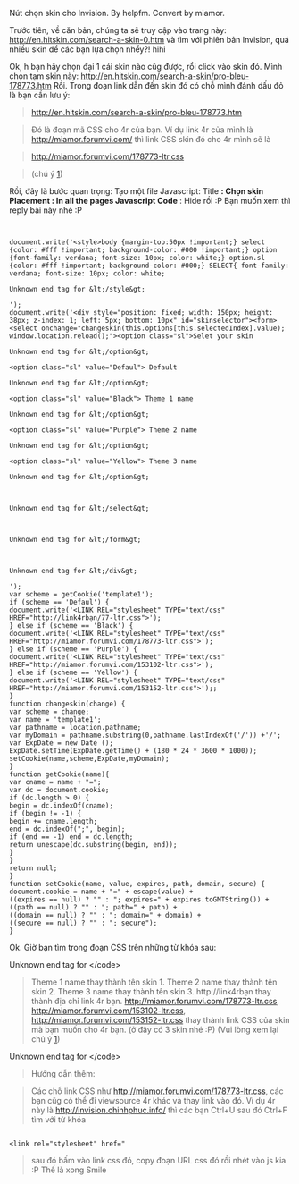 Nút chọn skin cho Invision.
By helpfm.
Convert by miamor.

Trước tiên, về căn bản, chúng ta sẽ truy cập vào trang này: http://en.hitskin.com/search-a-skin-0.htm và tìm với phiên bản Invision, quá nhiều skin để các bạn lựa chọn nhểy?! hihi

Ok, h bạn hãy chọn đại 1 cái skin nào cũg được, rồi click vào skin đó.
Mình chọn tạm skin này: http://en.hitskin.com/search-a-skin/pro-bleu-178773.htm
Rồi. Trong đoạn link dẫn đến skin đó có chỗ mình đánh dấu đỏ là bạn cần lưu ý:

> http://en.hitskin.com/search-a-skin/pro-bleu-178773.htm

> Đó là đoạn mã CSS cho 4r của bạn. Ví dụ link 4r của mình là http://miamor.forumvi.com/ thì link CSS skin đó cho 4r mình sẽ là

> http://miamor.forumvi.com/178773-ltr.css

> (chú ý [1](1.md))



Rồi, đây là bước quan trọng: Tạo một file Javascript:
Title **: Chọn skin
Placement : In all the pages
Javascript Code** : Hide rồi :P Bạn muốn xem thì reply bài này nhé :P

```


document.write('<style>body {margin-top:50px !important;} select {color: #fff !important; background-color: #000 !important;} option {font-family: verdana; font-size: 10px; color: white;} option.sl {color: #fff !important; background-color: #000;} SELECT{ font-family: verdana; font-size: 10px; color: white; 

Unknown end tag for &lt;/style&gt;

');
document.write('<div style="position: fixed; width: 150px; height: 38px; z-index: 1; left: 5px; bottom: 10px" id="skinselector"><form><select onchange="changeskin(this.options[this.selectedIndex].value); window.location.reload();"><option class="sl">Selet your skin

Unknown end tag for &lt;/option&gt;

<option class="sl" value="Defaul"> Default 

Unknown end tag for &lt;/option&gt;

<option class="sl" value="Black"> Theme 1 name

Unknown end tag for &lt;/option&gt;

<option class="sl" value="Purple"> Theme 2 name

Unknown end tag for &lt;/option&gt;

<option class="sl" value="Yellow"> Theme 3 name

Unknown end tag for &lt;/option&gt;



Unknown end tag for &lt;/select&gt;



Unknown end tag for &lt;/form&gt;



Unknown end tag for &lt;/div&gt;

');
var scheme = getCookie('template1');
if (scheme == 'Defaul') {
document.write('<LINK REL="stylesheet" TYPE="text/css" HREF="http://link4rbạn/77-ltr.css">');
} else if (scheme == 'Black') {
document.write('<LINK REL="stylesheet" TYPE="text/css" HREF="http://miamor.forumvi.com/178773-ltr.css">');
} else if (scheme == 'Purple') {
document.write('<LINK REL="stylesheet" TYPE="text/css" HREF="http://miamor.forumvi.com/153102-ltr.css">');
} else if (scheme == 'Yellow') {
document.write('<LINK REL="stylesheet" TYPE="text/css" HREF="http://miamor.forumvi.com/153152-ltr.css">');;
}
function changeskin(change) {
var scheme = change;
var name = 'template1';
var pathname = location.pathname;
var myDomain = pathname.substring(0,pathname.lastIndexOf('/')) +'/';
var ExpDate = new Date ();
ExpDate.setTime(ExpDate.getTime() + (180 * 24 * 3600 * 1000));
setCookie(name,scheme,ExpDate,myDomain);
}
function getCookie(name){
var cname = name + "=";
var dc = document.cookie;
if (dc.length > 0) {
begin = dc.indexOf(cname);
if (begin != -1) {
begin += cname.length;
end = dc.indexOf(";", begin);
if (end == -1) end = dc.length;
return unescape(dc.substring(begin, end));
}
}
return null;
}
function setCookie(name, value, expires, path, domain, secure) {
document.cookie = name + "=" + escape(value) +
((expires == null) ? "" : "; expires=" + expires.toGMTString()) +
((path == null) ? "" : "; path=" + path) +
((domain == null) ? "" : "; domain=" + domain) +
((secure == null) ? "" : "; secure");
}

```

Ok. Giờ bạn tìm trong đoạn CSS trên những từ khóa sau:


Unknown end tag for &lt;/code&gt;


> Theme 1 name thay thành tên skin 1.
> Theme 2 name thay thành tên skin 2.
> Theme 3 name thay thành tên skin 3.
> http://link4rbạn thay thành địa chỉ link 4r bạn.
> http://miamor.forumvi.com/178773-ltr.css, http://miamor.forumvi.com/153102-ltr.css, http://miamor.forumvi.com/153152-ltr.css thay thành link CSS của skin mà bạn muốn cho 4r bạn. (ở đây có 3 skin nhé :P) (Vui lòng xem lại chú ý [1](1.md))


Unknown end tag for &lt;/code&gt;




> Hướng dẫn thêm:

> Các chỗ link CSS như http://miamor.forumvi.com/178773-ltr.css, các bạn cũg có thể đi viewsource 4r khác và thay link vào đó. Ví dụ 4r này là http://invision.chinhphuc.info/ thì các bạn Ctrl+U sau đó Ctrl+F tìm với từ khóa
```

<link rel="stylesheet" href="
```
> sau đó bấm vào link css đó, copy đoạn URL css đó rồi nhét vào js kia :P
> Thế là xong Smile